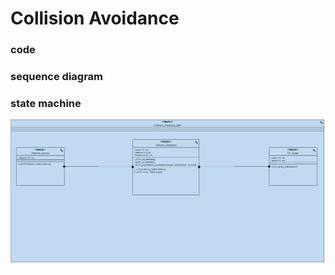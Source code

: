 # Collision Avoidance 
### code 
### sequence diagram
### state machine
![Alt text](https://github.com/abdelrhmanatef87/Master_Embedded_Systems/blob/main/Unit_4_System_Architecture/Lesson_2_State_Machine/Collision_Avoidance_1/Block_Diagram.png)
